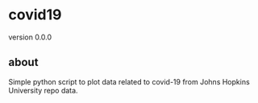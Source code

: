 # covid19

version 0.0.0

## about

Simple python script to plot data related to covid-19 from Johns Hopkins University repo data.